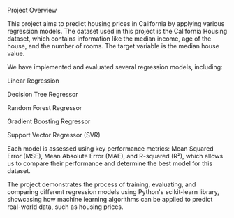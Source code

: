 Project Overview

This project aims to predict housing prices in California by applying various regression models. The dataset used in this project is the California Housing dataset, which contains information like the median income, age of the house, and the number of rooms. The target variable is the median house value.

We have implemented and evaluated several regression models, including:

Linear Regression

Decision Tree Regressor

Random Forest Regressor

Gradient Boosting Regressor

Support Vector Regressor (SVR)


Each model is assessed using key performance metrics: Mean Squared Error (MSE), Mean Absolute Error (MAE), and R-squared (R²), which allows us to compare their performance and determine the best model for this dataset.

The project demonstrates the process of training, evaluating, and comparing different regression models using Python's scikit-learn library, showcasing how machine learning algorithms can be applied to predict real-world data, such as housing prices.
